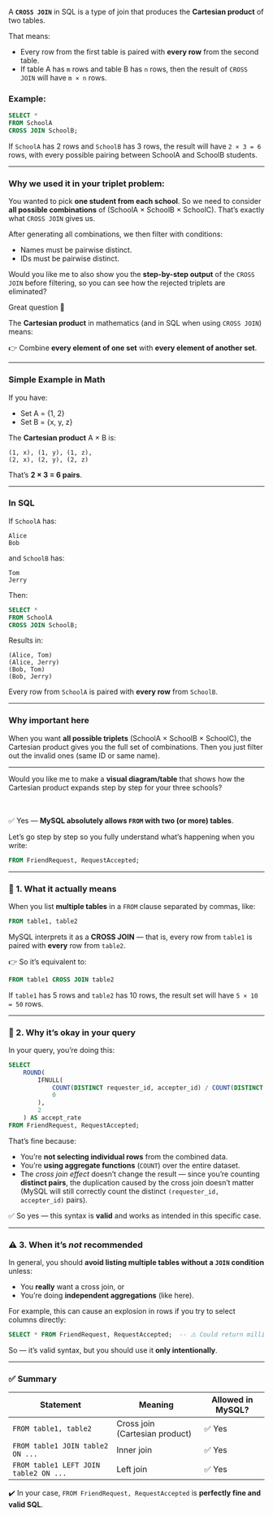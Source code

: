 A **`CROSS JOIN`** in SQL is a type of join that produces the **Cartesian product** of two tables.

That means:

* Every row from the first table is paired with **every row** from the second table.
* If table A has `m` rows and table B has `n` rows, then the result of `CROSS JOIN` will have `m × n` rows.

### Example:

```sql
SELECT *
FROM SchoolA
CROSS JOIN SchoolB;
```

If `SchoolA` has 2 rows and `SchoolB` has 3 rows, the result will have `2 × 3 = 6` rows, with every possible pairing between SchoolA and SchoolB students.

---

### Why we used it in your triplet problem:

You wanted to pick **one student from each school**.
So we need to consider **all possible combinations** of (SchoolA × SchoolB × SchoolC).
That’s exactly what `CROSS JOIN` gives us.

After generating all combinations, we then filter with conditions:

* Names must be pairwise distinct.
* IDs must be pairwise distinct.

Would you like me to also show you the **step-by-step output** of the `CROSS JOIN` before filtering, so you can see how the rejected triplets are eliminated?



Great question 🙂

The **Cartesian product** in mathematics (and in SQL when using `CROSS JOIN`) means:

👉 Combine **every element of one set** with **every element of another set**.

---

### Simple Example in Math

If you have:

* Set A = {1, 2}
* Set B = {x, y, z}

The **Cartesian product** A × B is:

```
(1, x), (1, y), (1, z), 
(2, x), (2, y), (2, z)
```

That’s **2 × 3 = 6 pairs**.

---

### In SQL

If `SchoolA` has:

```
Alice
Bob
```

and `SchoolB` has:

```
Tom
Jerry
```

Then:

```sql
SELECT *
FROM SchoolA
CROSS JOIN SchoolB;
```

Results in:

```
(Alice, Tom)
(Alice, Jerry)
(Bob, Tom)
(Bob, Jerry)
```

Every row from `SchoolA` is paired with **every row** from `SchoolB`.

---

### Why important here

When you want **all possible triplets** (SchoolA × SchoolB × SchoolC), the Cartesian product gives you the full set of combinations.
Then you just filter out the invalid ones (same ID or same name).

---

Would you like me to make a **visual diagram/table** that shows how the Cartesian product expands step by step for your three schools?
<br><br><br>

✅ Yes — **MySQL absolutely allows `FROM` with two (or more) tables**.

Let’s go step by step so you fully understand what’s happening when you write:

```sql
FROM FriendRequest, RequestAccepted;
```

---

### 🧩 1. What it actually means

When you list **multiple tables** in a `FROM` clause separated by commas, like:

```sql
FROM table1, table2
```

MySQL interprets it as a **CROSS JOIN** — that is, every row from `table1` is paired with **every** row from `table2`.

👉 So it’s equivalent to:

```sql
FROM table1 CROSS JOIN table2
```

If `table1` has 5 rows and `table2` has 10 rows, the result set will have `5 × 10 = 50` rows.

---

### 🧮 2. Why it’s okay in your query

In your query, you’re doing this:

```sql
SELECT 
    ROUND(
        IFNULL(
            COUNT(DISTINCT requester_id, accepter_id) / COUNT(DISTINCT sender_id, send_to_id),
            0
        ),
        2
    ) AS accept_rate
FROM FriendRequest, RequestAccepted;
```

That’s fine because:

* You’re **not selecting individual rows** from the combined data.
* You’re **using aggregate functions** (`COUNT`) over the entire dataset.
* The *cross join effect* doesn’t change the result — since you’re counting **distinct pairs**, the duplication caused by the cross join doesn’t matter (MySQL will still correctly count the distinct `(requester_id, accepter_id)` pairs).

✅ So yes — this syntax is **valid** and works as intended in this specific case.

---

### ⚠️ 3. When it’s *not* recommended

In general, you should **avoid listing multiple tables without a `JOIN` condition** unless:

* You **really** want a cross join, or
* You’re doing **independent aggregations** (like here).

For example, this can cause an explosion in rows if you try to select columns directly:

```sql
SELECT * FROM FriendRequest, RequestAccepted;  -- ⚠️ Could return millions of rows!
```

So — it’s valid syntax, but you should use it **only intentionally**.

---

### ✅ Summary

| Statement                             | Meaning                        | Allowed in MySQL? |
| ------------------------------------- | ------------------------------ | ----------------- |
| `FROM table1, table2`                 | Cross join (Cartesian product) | ✅ Yes             |
| `FROM table1 JOIN table2 ON ...`      | Inner join                     | ✅ Yes             |
| `FROM table1 LEFT JOIN table2 ON ...` | Left join                      | ✅ Yes             |

✔️ In your case, `FROM FriendRequest, RequestAccepted` is **perfectly fine and valid SQL**.


